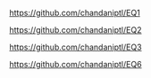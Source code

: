 https://github.com/chandaniptl/EQ1

https://github.com/chandaniptl/EQ2

https://github.com/chandaniptl/EQ3

https://github.com/chandaniptl/EQ6
